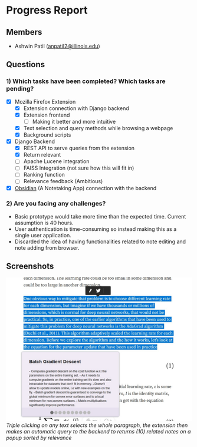 # Progress Report

## Members
- Ashwin Patil (anpatil2@illinois.edu)

## Questions
### 1) Which tasks have been completed? Which tasks are pending?
- [x] Mozilla Firefox Extension
  - [x] Extension connection with Django backend
  - [x] Extension frontend
    - [ ] Making it better and more intuitive
  - [x] Text selection and query methods while browsing a webpage
  - [x] Background scripts
- [x] Django Backend
  - [x] REST API to serve queries from the extension
  - [x] Return relevant 
  - [ ] Apache Lucene integration
  - [ ] FAISS Integration (not sure how this will fit in)
  - [ ] Ranking function
  - [ ] Relevance feedback (Ambitious)
- [x] [Obsidian](https://obsidian.md/) (A Notetaking App) connection with the backend

### 2) Are you facing any challenges?
- Basic prototype would take more time than the expected time. Current assumption is 40 hours.
- User authentication is time-consuming so instead making this as a single user application. 
- Discarded the idea of having functionalities related to note editing and note adding from browser.

## Screenshots
![Extension Demo](extension.jpg)
*Triple clicking on any text selects the whole paragraph, the extension then makes an automatic query to the backend to 
returns (10) related notes on a popup sorted by relevance*